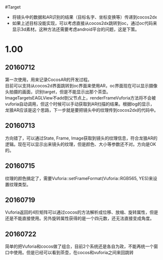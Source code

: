 #Target
* 将镜头中的数据和AR识别的结果（目标名字、坐标变换等）传递到cocos2dx
* 如果上述目标没能实现，可以考虑直接从cocos2dx跳转到oc，通过oc代码来显示3d素材。这种方法还需要考虑android平台的问题，这是下策。


# 1.00 
## 20160712
第一次使用，用来记录CocosAR的开发过程。   
目前可以支持从cocos2d界面跳转到oc界面来使用AR，oc界面现在可以显示摄像头拍摄的画面，识别target，但是不能显示出那个茶壶。   
ImageTargetsEAGLView不add到父节点上，renderFrameVuforia方法将不会被vuforia自动调用，但这个时候可以手动获取到AR扫描的结果。根据log的显示，龙狼AR应该是这个思路，下一步就是要把镜头中的纹理传到cocos2dx的代码中。

## 20160713
方向错了，可以通过State, Frame, Image获取到镜头的纹理信息，符合龙狼AR的逻辑。现在可以显示出来镜头的纹理，但是颜色、大小等参数还不对。方向是OK的。

## 20160715
纹理的颜色搞定了，需要Vuforia::setFrameFormat(Vuforia::RGB565, YES)来设置纹理类型。

## 20160719
Vuforia返回的4阶矩阵可以通过cocos的方法解析成位移、放缩、旋转属性，但是还是不能直接使用。另外旋转属性获得的是一个四元数，还无法直接变成角度。

## 20160722
简单的把Vuforia和cocos做了组合，目前2个系统还是各自为政，不能再统一个窗口中使用。但是已经可以看到茶壶，在cocos和vuforia之间来回跳转
